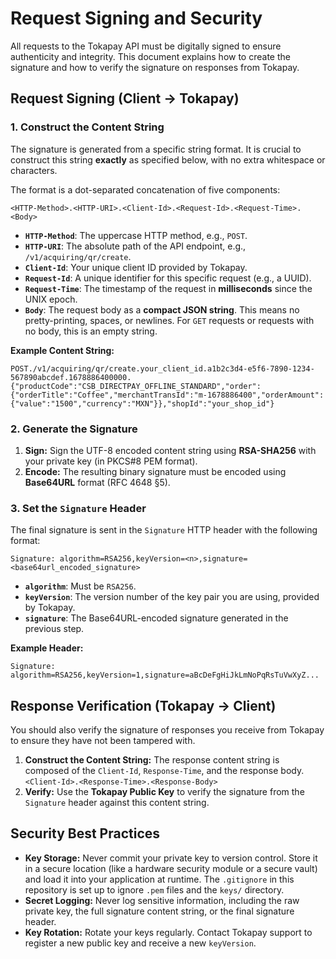 # Request Signing and Security

All requests to the Tokapay API must be digitally signed to ensure authenticity and integrity. This document explains how to create the signature and how to verify the signature on responses from Tokapay.

## Request Signing (Client → Tokapay)

### 1. Construct the Content String

The signature is generated from a specific string format. It is crucial to construct this string **exactly** as specified below, with no extra whitespace or characters.

The format is a dot-separated concatenation of five components:

`<HTTP-Method>.<HTTP-URI>.<Client-Id>.<Request-Id>.<Request-Time>.<Body>`

-   **`HTTP-Method`**: The uppercase HTTP method, e.g., `POST`.
-   **`HTTP-URI`**: The absolute path of the API endpoint, e.g., `/v1/acquiring/qr/create`.
-   **`Client-Id`**: Your unique client ID provided by Tokapay.
-   **`Request-Id`**: A unique identifier for this specific request (e.g., a UUID).
-   **`Request-Time`**: The timestamp of the request in **milliseconds** since the UNIX epoch.
-   **`Body`**: The request body as a **compact JSON string**. This means no pretty-printing, spaces, or newlines. For `GET` requests or requests with no body, this is an empty string.

**Example Content String:**
```
POST./v1/acquiring/qr/create.your_client_id.a1b2c3d4-e5f6-7890-1234-567890abcdef.1678886400000.{"productCode":"CSB_DIRECTPAY_OFFLINE_STANDARD","order":{"orderTitle":"Coffee","merchantTransId":"m-1678886400","orderAmount":{"value":"1500","currency":"MXN"}},"shopId":"your_shop_id"}
```

### 2. Generate the Signature

1.  **Sign:** Sign the UTF-8 encoded content string using **RSA-SHA256** with your private key (in PKCS#8 PEM format).
2.  **Encode:** The resulting binary signature must be encoded using **Base64URL** format (RFC 4648 §5).

### 3. Set the `Signature` Header

The final signature is sent in the `Signature` HTTP header with the following format:

`Signature: algorithm=RSA256,keyVersion=<n>,signature=<base64url_encoded_signature>`

-   **`algorithm`**: Must be `RSA256`.
-   **`keyVersion`**: The version number of the key pair you are using, provided by Tokapay.
-   **`signature`**: The Base64URL-encoded signature generated in the previous step.

**Example Header:**
```
Signature: algorithm=RSA256,keyVersion=1,signature=aBcDeFgHiJkLmNoPqRsTuVwXyZ...
```

## Response Verification (Tokapay → Client)

You should also verify the signature of responses you receive from Tokapay to ensure they have not been tampered with.

1.  **Construct the Content String:** The response content string is composed of the `Client-Id`, `Response-Time`, and the response body.
    `<Client-Id>.<Response-Time>.<Response-Body>`
2.  **Verify:** Use the **Tokapay Public Key** to verify the signature from the `Signature` header against this content string.

## Security Best Practices

-   **Key Storage:** Never commit your private key to version control. Store it in a secure location (like a hardware security module or a secure vault) and load it into your application at runtime. The `.gitignore` in this repository is set up to ignore `.pem` files and the `keys/` directory.
-   **Secret Logging:** Never log sensitive information, including the raw private key, the full signature content string, or the final signature header.
-   **Key Rotation:** Rotate your keys regularly. Contact Tokapay support to register a new public key and receive a new `keyVersion`.
